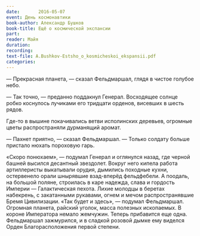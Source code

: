 ```yaml
---
date:		2016-05-07
event: День космонавтики
book-author: Александр Бушков
book-title: Ещё о космической экспансии
part:
reader: Майя
duration:
recording:
text-file: A.Bushkov-Estsho_o_kosmicheskoi_ekspansii.pdf
categories:
---
```

— Прекрасная планета, — сказал Фельдмаршал, глядя в чистое голубое небо.

— Так точно, — преданно поддакнул Генерал. Восходящее солнце робко коснулось лучиками его тридцати орденов, висевших в шесть рядов.

Где-то в вышине покачивались ветви исполинских деревьев, огромные цветы распространяли дурманящий аромат.

— Пахнет приятно, — сказал Фельдмаршал. — Только солдату больше пристало нюхать пороховую гарь.

«Скоро понюхаем», — подумал Генерал и оглянулся назад, где черной башней высился десантный звездолет. Вокруг него кипела работа артиллеристы выкатывали орудия, дымились походные кухни, остервенело орали шнырявшие взад-вперёд фельдфебели. А поодаль, на большой поляне, строилась в каре надежда, слава и гордость Империи — Галактическая пехота. Лихие молодцы в беретах набекрень, с закатанными рукавами, огнем и мечом распространявшие Бремя Цивилизации. «Так будет и здесь», — подумал Фельдмаршал. Огромная планета, райский уголок, масса полезных ископаемых. В короне Императора немало жемчужин. Теперь прибавится еще одна. Фельдмаршал зажмурился, и в сладкой розовой дымке ему виделся Орден Благорасположения первой степени.
